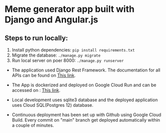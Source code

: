 # Meme generator app built with Django and Angular.js

## Steps to run locally:
1. Install python dependencies: `pip install requirements.txt`
2. Migrate the database: `./manage.py migrate`
3. Run local server on poer 8000: `./manage.py runserver`

- The application used Django Rest Framework. The documentation for all APIs can be found on [This link](https://documenter.getpostman.com/view/9395373/TVzVhaqG).

- The App is dockerized and deployed on Google Cloud Run and can be accessed on : [This link](https://meme-generator-nj3al6s2ja-el.a.run.app/).

- Local development uses sqlite3 database and the deployed application uses Cloud SQL(Postgres 12) database.

- Continuous deployment has been set up with Github using Google Cloud Build. Every commit on "main" branch get deployed automatically within a couple of minutes.